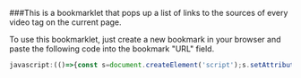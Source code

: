 ###This is a bookmarklet that pops up a list of links to the sources of every video tag on the current page.

To use this bookmarklet, just create a new bookmark in your browser and paste the following code into the bookmark "URL" field.
```js
javascript:(()=>{const s=document.createElement('script');s.setAttribute('src','https://rodmcnew.github.io/video-tag-source-finder/index.js');document.body.appendChild(s);})()
```
